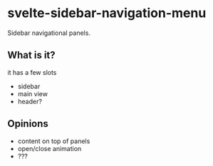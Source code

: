 # svelte-sidebar-navigation-menu

Sidebar navigational panels.

## What is it?

it has a few slots
- sidebar
- main view
- header?

## Opinions

- content on top of panels
- open/close animation
- ???
